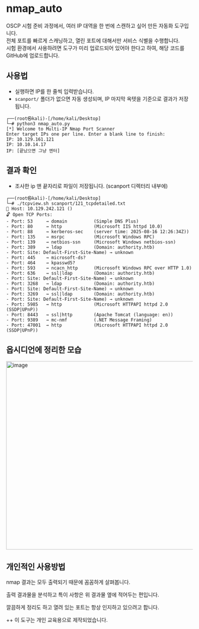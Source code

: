 # nmap_auto

OSCP 시험 준비 과정에서, 여러 IP 대역을 한 번에 스캔하고 싶어 만든 자동화 도구입니다.  
전체 포트를 빠르게 스캐닝하고, 열린 포트에 대해서만 서비스 식별을 수행합니다.  
시험 환경에서 사용하려면 도구가 미리 업로드되어 있어야 한다고 하여, 해당 코드를 GitHub에 업로드합니다.


## 사용법
- 실행하면 IP를 한 줄씩 입력받습니다.
- `scanport/` 폴더가 없으면 자동 생성되며, IP 마지막 옥텟을 기준으로 결과가 저장됩니다.

```
┌──(root㉿kali)-[/home/kali/Desktop]
└─# python3 nmap_auto.py                        
[*] Welcome to Multi-IP Nmap Port Scanner
Enter target IPs one per line. Enter a blank line to finish:
IP: 10.129.161.121
IP: 10.10.14.17
IP: [끝났으면 그냥 엔터]

```

## 결과 확인
- 조사한 ip 맨 끝자리로 파일이 저장됩니다. (scanport 디렉터리 내부에)
```
┌──(root㉿kali)-[/home/kali/Desktop]
└─# ./tcpview.sh scanport/121_tcpdetailed.txt                                                
📡 Host: 10.129.242.121 ()
🔓 Open TCP Ports:
- Port: 53     → domain          (Simple DNS Plus)
- Port: 80     → http            (Microsoft IIS httpd 10.0)
- Port: 88     → kerberos-sec    (server time: 2025-08-16 12:26:34Z))
- Port: 135    → msrpc           (Microsoft Windows RPC)
- Port: 139    → netbios-ssn     (Microsoft Windows netbios-ssn)
- Port: 389    → ldap            (Domain: authority.htb)
- Port: Site: Default-First-Site-Name) → unknown        
- Port: 445    → microsoft-ds?  
- Port: 464    → kpasswd5?      
- Port: 593    → ncacn_http      (Microsoft Windows RPC over HTTP 1.0)
- Port: 636    → ssl|ldap        (Domain: authority.htb)
- Port: Site: Default-First-Site-Name) → unknown        
- Port: 3268   → ldap            (Domain: authority.htb)
- Port: Site: Default-First-Site-Name) → unknown        
- Port: 3269   → ssl|ldap        (Domain: authority.htb)
- Port: Site: Default-First-Site-Name) → unknown        
- Port: 5985   → http            (Microsoft HTTPAPI httpd 2.0 (SSDP|UPnP))
- Port: 8443   → ssl|http        (Apache Tomcat (language: en))
- Port: 9389   → mc-nmf          (.NET Message Framing)
- Port: 47001  → http            (Microsoft HTTPAPI httpd 2.0 (SSDP|UPnP))

```
## 옵시디언에 정리한 모습
<img width="670" height="508" alt="image" src="https://github.com/user-attachments/assets/e2f15f65-b3b8-48a7-80a8-25e027459e27" />



## 개인적인 사용방법
nmap 결과는 모두 출력되기 때문에 꼼꼼하게 살펴봅니다.

출력 결과물을 분석하고 특이 사항은 위 결과물 옆에 적어두는 편입니다. 

깔끔하게 정리도 하고 열려 있는 포트는 항상 인지하고 있으려고 합니다. 

++
이 도구는 개인 교육용으로 제작되었습니다.
